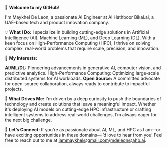 👋 **Welcome to my GitHub**!

I'm Maykhel De Leon, a passionate AI Engineer at Al Hathboor Bikal.ai, a UAE-based tech and product innovation company.

💡 **What I Do:**
I specialize in building cutting-edge solutions in Artificial Intelligence (AI), Machine Learning (ML), and Deep Learning (DL). With a keen focus on High-Performance Computing (HPC), I thrive on solving complex, real-world problems that require scale, precision, and innovation.

👀 **My Interests:**

**AI/ML/DL:** Pioneering advancements in generative AI, computer vision, and predictive analytics.
High-Performance Computing: Optimizing large-scale distributed systems for AI workloads.
**Open Source:** A committed advocate for open-source collaboration, always ready to contribute to impactful projects.

**🌱 What Drives Me:**
I'm driven by a deep curiosity to push the boundaries of technology and create solutions that leave a meaningful impact. Whether it's deploying AI models on cutting-edge HPC infrastructure or crafting intelligent systems to address real-world challenges, I’m always eager for the next big challenge.

**📩 Let’s Connect:**
If you're as passionate about AI, ML, and HPC as I am—or have exciting opportunities in these domains—I’d love to hear from you! Feel free to reach out to me at iammaykhel@gmail.com/mdeleon@ahb.ai.
